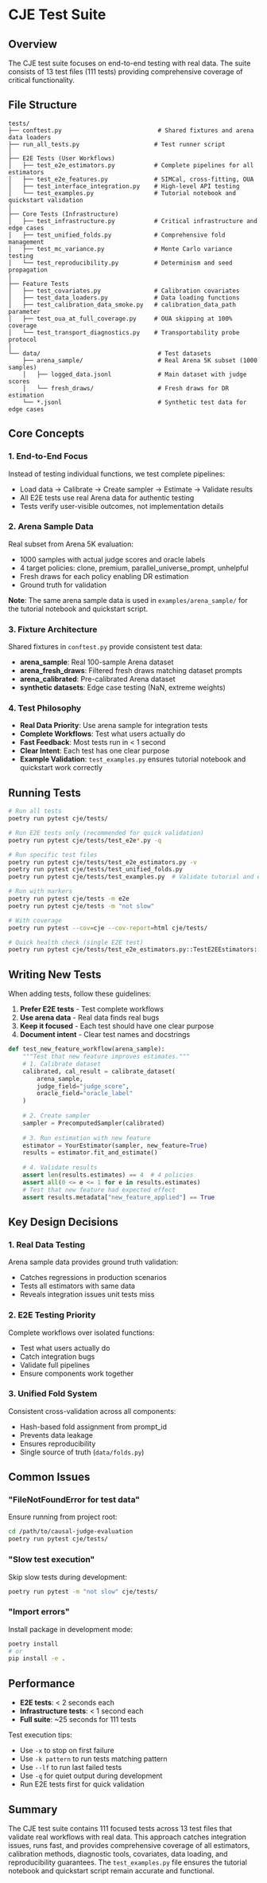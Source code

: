 # CJE Test Suite

## Overview

The CJE test suite focuses on end-to-end testing with real data. The suite consists of 13 test files (111 tests) providing comprehensive coverage of critical functionality.

## File Structure

```
tests/
├── conftest.py                           # Shared fixtures and arena data loaders
├── run_all_tests.py                     # Test runner script
│
├── E2E Tests (User Workflows)
│   ├── test_e2e_estimators.py           # Complete pipelines for all estimators
│   ├── test_e2e_features.py             # SIMCal, cross-fitting, OUA
│   ├── test_interface_integration.py    # High-level API testing
│   └── test_examples.py                 # Tutorial notebook and quickstart validation
│
├── Core Tests (Infrastructure)
│   ├── test_infrastructure.py           # Critical infrastructure and edge cases
│   ├── test_unified_folds.py            # Comprehensive fold management
│   ├── test_mc_variance.py              # Monte Carlo variance testing
│   └── test_reproducibility.py          # Determinism and seed propagation
│
├── Feature Tests
│   ├── test_covariates.py               # Calibration covariates
│   ├── test_data_loaders.py             # Data loading functions
│   ├── test_calibration_data_smoke.py   # calibration_data_path parameter
│   ├── test_oua_at_full_coverage.py     # OUA skipping at 100% coverage
│   └── test_transport_diagnostics.py    # Transportability probe protocol
│
└── data/                                 # Test datasets
    ├── arena_sample/                     # Real Arena 5K subset (1000 samples)
    │   ├── logged_data.jsonl             # Main dataset with judge scores
    │   └── fresh_draws/                  # Fresh draws for DR estimation
    └── *.jsonl                           # Synthetic test data for edge cases
```

## Core Concepts

### 1. End-to-End Focus
Instead of testing individual functions, we test complete pipelines:
- Load data → Calibrate → Create sampler → Estimate → Validate results
- All E2E tests use real Arena data for authentic testing
- Tests verify user-visible outcomes, not implementation details

### 2. Arena Sample Data
Real subset from Arena 5K evaluation:
- 1000 samples with actual judge scores and oracle labels
- 4 target policies: clone, premium, parallel_universe_prompt, unhelpful
- Fresh draws for each policy enabling DR estimation
- Ground truth for validation

**Note**: The same arena sample data is used in `examples/arena_sample/` for the tutorial notebook and quickstart script.

### 3. Fixture Architecture
Shared fixtures in `conftest.py` provide consistent test data:
- **arena_sample**: Real 100-sample Arena dataset
- **arena_fresh_draws**: Filtered fresh draws matching dataset prompts
- **arena_calibrated**: Pre-calibrated Arena dataset
- **synthetic datasets**: Edge case testing (NaN, extreme weights)

### 4. Test Philosophy
- **Real Data Priority**: Use arena sample for integration tests
- **Complete Workflows**: Test what users actually do
- **Fast Feedback**: Most tests run in < 1 second
- **Clear Intent**: Each test has one clear purpose
- **Example Validation**: `test_examples.py` ensures tutorial notebook and quickstart work correctly

## Running Tests

```bash
# Run all tests
poetry run pytest cje/tests/

# Run E2E tests only (recommended for quick validation)
poetry run pytest cje/tests/test_e2e*.py -q

# Run specific test files
poetry run pytest cje/tests/test_e2e_estimators.py -v
poetry run pytest cje/tests/test_unified_folds.py
poetry run pytest cje/tests/test_examples.py  # Validate tutorial and examples

# Run with markers
poetry run pytest cje/tests -m e2e
poetry run pytest cje/tests -m "not slow"

# With coverage
poetry run pytest --cov=cje --cov-report=html cje/tests/

# Quick health check (single E2E test)
poetry run pytest cje/tests/test_e2e_estimators.py::TestE2EEstimators::test_calibrated_ips_pipeline -v
```

## Writing New Tests

When adding tests, follow these guidelines:

1. **Prefer E2E tests** - Test complete workflows
2. **Use arena data** - Real data finds real bugs
3. **Keep it focused** - Each test should have one clear purpose
4. **Document intent** - Clear test names and docstrings

```python
def test_new_feature_workflow(arena_sample):
    """Test that new feature improves estimates."""
    # 1. Calibrate dataset
    calibrated, cal_result = calibrate_dataset(
        arena_sample,
        judge_field="judge_score",
        oracle_field="oracle_label"
    )
    
    # 2. Create sampler
    sampler = PrecomputedSampler(calibrated)
    
    # 3. Run estimation with new feature
    estimator = YourEstimator(sampler, new_feature=True)
    results = estimator.fit_and_estimate()
    
    # 4. Validate results
    assert len(results.estimates) == 4  # 4 policies
    assert all(0 <= e <= 1 for e in results.estimates)
    # Test that new feature had expected effect
    assert results.metadata["new_feature_applied"] == True
```

## Key Design Decisions

### 1. **Real Data Testing**
Arena sample data provides ground truth validation:
- Catches regressions in production scenarios
- Tests all estimators with same data
- Reveals integration issues unit tests miss

### 2. **E2E Testing Priority**
Complete workflows over isolated functions:
- Test what users actually do
- Catch integration bugs
- Validate full pipelines
- Ensure components work together

### 3. **Unified Fold System**
Consistent cross-validation across all components:
- Hash-based fold assignment from prompt_id
- Prevents data leakage
- Ensures reproducibility
- Single source of truth (`data/folds.py`)

## Common Issues

### "FileNotFoundError for test data"
Ensure running from project root:
```bash
cd /path/to/causal-judge-evaluation
poetry run pytest cje/tests/
```

### "Slow test execution"
Skip slow tests during development:
```bash
poetry run pytest -m "not slow" cje/tests/
```

### "Import errors"
Install package in development mode:
```bash
poetry install
# or
pip install -e .
```

## Performance

- **E2E tests**: < 2 seconds each
- **Infrastructure tests**: < 1 second each
- **Full suite**: ~25 seconds for 111 tests

Test execution tips:
- Use `-x` to stop on first failure
- Use `-k pattern` to run tests matching pattern
- Use `--lf` to run last failed tests
- Use `-q` for quiet output during development
- Run E2E tests first for quick validation

## Summary

The CJE test suite contains 111 focused tests across 13 test files that validate real workflows with real data. This approach catches integration issues, runs fast, and provides comprehensive coverage of all estimators, calibration methods, diagnostic tools, covariates, data loading, and reproducibility guarantees. The `test_examples.py` file ensures the tutorial notebook and quickstart script remain accurate and functional.